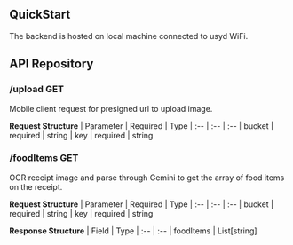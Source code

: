 ## QuickStart
The backend is hosted on local machine connected to usyd WiFi.

## API Repository

### /upload GET
Mobile client request for presigned url to upload image.

<b>Request Structure</b>
| Parameter | Required | Type
| :-- | :-- | :--
| bucket | required | string
| key | required | string

### /foodItems GET
OCR receipt image and parse through Gemini to get the array of food items on the receipt.

<b>Request Structure</b>
| Parameter | Required | Type
| :-- | :-- | :--
| bucket | required | string
| key | required | string

<b>Response Structure</b>
| Field | Type
| :-- | :--
| foodItems | List[string]